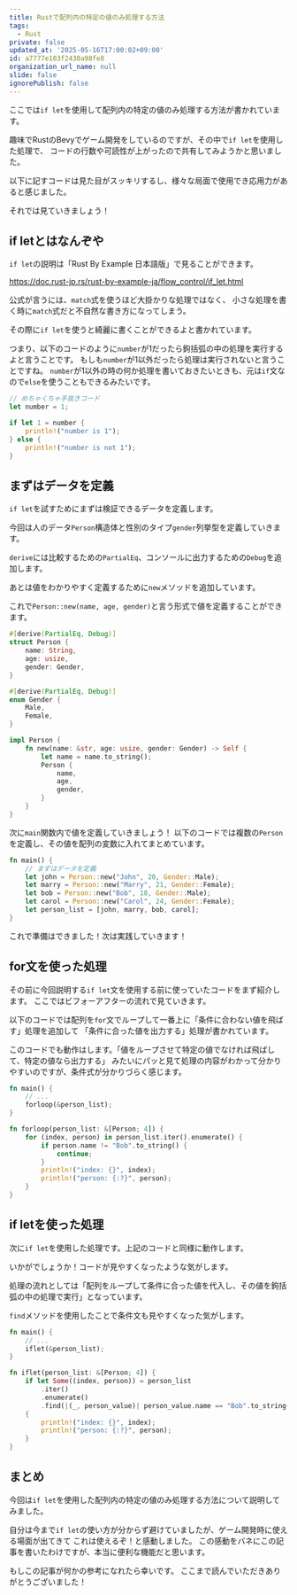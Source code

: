 ```yaml
---
title: Rustで配列内の特定の値のみ処理する方法
tags:
  - Rust
private: false
updated_at: '2025-05-16T17:00:02+09:00'
id: a7777e103f2430a98fe8
organization_url_name: null
slide: false
ignorePublish: false
---
```

ここでは`if let`を使用して配列内の特定の値のみ処理する方法が書かれています。

趣味でRustのBevyでゲーム開発をしているのですが、その中で`if let`を使用した処理で、
コードの行数や可読性が上がったので共有してみようかと思いました。

以下に記すコードは見た目がスッキリするし、様々な局面で使用でき応用力があると感じました。

それでは見ていきましょう！

## if letとはなんぞや

`if let`の説明は「Rust By Example 日本語版」で見ることができます。

https://doc.rust-jp.rs/rust-by-example-ja/flow_control/if_let.html

公式が言うには、`match`式を使うほど大掛かりな処理ではなく、
小さな処理を書く時に`match`式だと不自然な書き方になってしまう。

その際に`if let`を使うと綺麗に書くことができるよと書かれています。

つまり、以下のコードのように`number`が1だったら鉤括弧の中の処理を実行するよと言うことです。
もしも`number`が1以外だったら処理は実行されないと言うことですね。
`number`が1以外の時の何か処理を書いておきたいときも、元は`if`文なので`else`を使うこともできるみたいです。


```rust
// めちゃくちゃ手抜きコード
let number = 1;

if let 1 = number {
    println!("number is 1");
} else {
    println!("number is not 1");
}
```

## まずはデータを定義

`if let`を試すためにまずは検証できるデータを定義します。

今回は人のデータ`Person`構造体と性別のタイプ`gender`列挙型を定義していきます。

`derive`には比較するための`PartialEq`、コンソールに出力するための`Debug`を追加します。

あとは値をわかりやすく定義するために`new`メソッドを追加しています。

これで`Person::new(name, age, gender)`と言う形式で値を定義することができます。

```rust
#[derive(PartialEq, Debug)]
struct Person {
    name: String,
    age: usize,
    gender: Gender,
}

#[derive(PartialEq, Debug)]
enum Gender {
    Male,
    Female,
}

impl Person {
    fn new(name: &str, age: usize, gender: Gender) -> Self {
        let name = name.to_string();
        Person {
            name,
            age,
            gender,
        }
    }
}
```

次に`main`関数内で値を定義していきましょう！
以下のコードでは複数の`Person`を定義し、その値を配列の変数に入れてまとめています。

```rust
fn main() {
    // まずはデータを定義
    let john = Person::new("John", 20, Gender::Male);
    let marry = Person::new("Marry", 21, Gender::Female);
    let bob = Person::new("Bob", 18, Gender::Male);
    let carol = Person::new("Carol", 24, Gender::Female);
    let person_list = [john, marry, bob, carol];
}
```

これで準備はできました！次は実践していきます！

## for文を使った処理

その前に今回説明する`if let`文を使用する前に使っていたコードをまず紹介します。
ここではビフォーアフターの流れで見ていきます。

以下のコードでは配列を`for`文でループして一番上に「条件に合わない値を飛ばす」処理を追加して
「条件に合った値を出力する」処理が書かれています。

このコードでも動作はします。「値をループさせて特定の値でなければ飛ばして、特定の値なら出力する」
みたいにパッと見て処理の内容がわかって分かりやすいのですが、条件式が分かりづらく感じます。

```rust
fn main() {
    // ...
    forloop(&person_list);
}

fn forloop(person_list: &[Person; 4]) {
    for (index, person) in person_list.iter().enumerate() {
        if person.name != "Bob".to_string() {
            continue;
        }
        println!("index: {}", index);
        println!("person: {:?}", person);
    }
}
```

## if letを使った処理

次に`if let`を使用した処理です。上記のコードと同様に動作します。

いかがでしょうか！コードが見やすくなったような気がします。

処理の流れとしては「配列をループして条件に合った値を代入し、その値を鉤括弧の中の処理で実行」となっています。

`find`メソッドを使用したことで条件文も見やすくなった気がします。

```rust
fn main() {
    // ...
    iflet(&person_list);
}

fn iflet(person_list: &[Person; 4]) {
    if let Some((index, person)) = person_list
        .iter()
        .enumerate()
        .find(|(_, person_value)| person_value.name == "Bob".to_string())
    {
        println!("index: {}", index);
        println!("person: {:?}", person);
    }
}
```

## まとめ

今回は`if let`を使用した配列内の特定の値のみ処理する方法について説明してみました。

自分は今まで`if let`の使い方が分からず避けていましたが、ゲーム開発時に使える場面が出てきて
これは使えるぞ！と感動しました。
この感動をバネにこの記事を書いたわけですが、本当に便利な機能だと思います。

もしこの記事が何かの参考になれたら幸いです。
ここまで読んでいただきありがとうございました！
